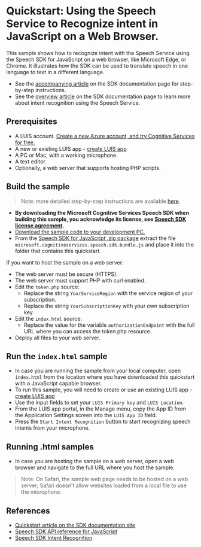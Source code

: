 # Quickstart: Using the Speech Service to Recognize intent in JavaScript on a Web Browser.

This sample shows how to recognize intent with the Speech Service using the Speech SDK for JavaScript on a web browser, like Microsoft Edge, or Chrome. It illustrates how the SDK can be used to translate speech in one language to text in a different language.

* See the [accompanying article](https://docs.microsoft.com/azure/cognitive-services/speech-service/quickstart-intent-recognition-js-browser) on the SDK documentation page for step-by-step instructions.
* See the [overview article](https://docs.microsoft.com/azure/cognitive-services/speech-service/intent-recognition) on the SDK documentation page to learn more about intent recognition using the Speech Service.

## Prerequisites

* A LUIS account. [Create a new Azure account, and try Cognitive Services for free.](https://azure.microsoft.com/free/cognitive-services/)
* A new or existing LUIS app - [create LUIS app](https://docs.microsoft.com/azure/cognitive-services/speech-service/quickstarts/intent-recognition#create-a-luis-app-for-intent-recognition)
* A PC or Mac, with a working microphone.
* A text editor.
* Optionally, a web server that supports hosting PHP scripts.

## Build the sample

> Note: more detailed step-by-step instructions are available [here](https://docs.microsoft.com/azure/cognitive-services/speech-service/quickstart-js-browser).

* **By downloading the Microsoft Cognitive Services Speech SDK when building this sample, you acknowledge its license, see [Speech SDK license agreement](https://docs.microsoft.com/azure/cognitive-services/speech-service/license).**
* [Download the sample code to your development PC.](/README.md#get-the-samples)
* From the [Speech SDK for JavaScript .zip package](https://aka.ms/csspeech/jsbrowserpackage) extract the file
  `microsoft.cognitiveservices.speech.sdk.bundle.js` and place it into the folder that contains this quickstart.

If you want to host the sample on a web server:

* The web server must be secure (HTTPS).
* The web server must support PHP with curl enabled.
* Edit the `token.php` source:
  * Replace the string `YourServiceRegion` with the service region of your subscription.
  * Replace the string `YourSubscriptionKey` with your own subscription key.
* Edit the `index.html` source:
  * Replace the value for the variable `authorizationEndpoint` with the full URL where you can access the token.php resource.
* Deploy all files to your web server.

## Run the `index.html` sample

* In case you are running the sample from your local computer, open `index.html` from the location where you have downloaded this quickstart with a JavaScript capable browser.
* To run this sample, you will need to create or use an existing LUIS app - [create LUIS app](https://docs.microsoft.com/azure/cognitive-services/speech-service/quickstarts/intent-recognition#create-a-luis-app-for-intent-recognition)
* Use the input fields to set your `LUIS Primary key` and `LUIS Location`.
* From the LUIS app portal, in the Manage menu, copy the App ID from the Application Settings screen into the `LUIS App ID` field.
* Press the `Start Intent Recognition` button to start recognizing speech intents from your microphone.
  
## Running .html samples
* In case you are hosting the sample on a web server, open a web browser and navigate to the full URL where you host the sample.

> Note: On Safari, the sample web page needs to be hosted on a web server; Safari doesn't allow websites loaded from a local file to use the microphone.

## References

* [Quickstart article on the SDK documentation site](https://docs.microsoft.com/azure/cognitive-services/speech-service/quickstart-js-browser)
* [Speech SDK API reference for JavaScript](https://aka.ms/csspeech/javascriptref)
* [Speech SDK Intent Recognition](https://docs.microsoft.com/azure/cognitive-services/speech-service/intent-recognition)
